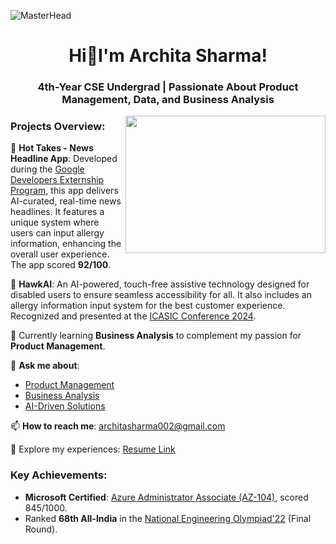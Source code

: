 ![MasterHead](https://www.intellidyne-llc.com/wp-content/uploads/2020/11/AppDev-Solutions-2000x400-1.jpg)

<h1 align="center">Hi👋I'm Archita Sharma!</h1>
<h3 align="center">4th-Year CSE Undergrad | Passionate About Product Management, Data, and Business Analysis</h3>

<img align="right" width="320" height="220" src="https://cdn.dribbble.com/users/4055494/screenshots/15215756/media/d2b66c4ca0192aa26d103448b3d1518b.gif" >

### Projects Overview:

📱 **Hot Takes - News Headline App**: Developed during the [Google Developers Externship Program](https://developers.google.com/community/experts/externship), this app delivers AI-curated, real-time news headlines. It features a unique system where users can input allergy information, enhancing the overall user experience. The app scored **92/100**.

🦾 **HawkAI**: An AI-powered, touch-free assistive technology designed for disabled users to ensure seamless accessibility for all. It also includes an allergy information input system for the best customer experience. Recognized and presented at the [ICASIC Conference 2024](https://icasic.org/).

🌱 Currently learning **Business Analysis** to complement my passion for **Product Management**.

💬 **Ask me about**:
- [Product Management](https://www.productcoalition.com/)
- [Business Analysis](https://www.iiba.org/)
- [AI-Driven Solutions](https://www.ibm.com/artificial-intelligence)

📫 **How to reach me**: architasharma002@gmail.com

📄 Explore my experiences: [Resume Link](https://drive.google.com/file/d/1oyVw80t1t47vbIXfwOIkQS2yfEs7BX5S/view?usp=sharing)

### Key Achievements:
- **Microsoft Certified**: [Azure Administrator Associate (AZ-104)](https://learn.microsoft.com/en-us/certifications/azure-administrator/), scored 845/1000.
- Ranked **68th All-India** in the [National Engineering Olympiad'22](https://www.nationalengineeringolympiad.in/) (Final Round).
